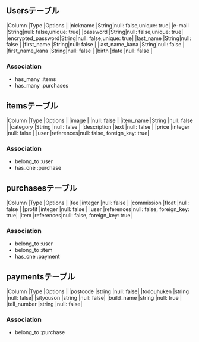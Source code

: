 ## Usersテーブル

|Column            |Type  |Options                 |
|nickname          |String|null: false,unique: true|
|e-mail            |String|null: false,unique: true|
|password          |String|null: false,unique: true|
|encrypted_password|String|null: false,unique: true|
|last_name         |String|null: false             |
|first_name        |String|null: false             |
|last_name_kana    |String|null: false             |
|first_name_kana   |String|null: false             |
|birth             |date  |null: false             |

### Association
- has_many :items
- has_many :purchases

## itemsテーブル

|Column            |Type      |Options                       |
|image             |          |null: false                   |
|item_name         |String    |null: false                   |
|category          |String    |null: false                   |
|description       |text      |null: false                   |
|price             |integer   |null: false                   |
|user              |references|null: false, foreign_key: true|

### Association
- belong_to :user
- has_one   :purchase

## purchasesテーブル

|Column            |Type      |Options                       |
|fee               |integer   |null: false                   |
|commission        |float     |null: false                   |
|profit            |integer   |null: false                   |
|user              |references|null: false, foreign_key: true|
|item              |references|null: false, foreign_key: true|

### Association
- belong_to :user
- belong_to :item
- has_one   :payment

## paymentsテーブル

|Column          |Type     |Options    |
|postcode        |string   |null: false|
|todouhuken      |string   |null: false|
|sityouson       |string   |null: false|
|build_name      |string   |null: true |
|tell_number     |string   |null: false|

### Association
- belong_to :purchase